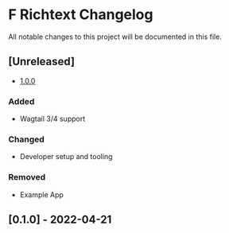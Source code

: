 # F Richtext Changelog

All notable changes to this project will be documented in this file.

## [Unreleased]

- [1.0.0](https://github.com/nickmoreton/wagtail-f-richtext/pull/2)

### Added

- Wagtail 3/4 support

### Changed

- Developer setup and tooling

### Removed

- Example App

## [0.1.0] - 2022-04-21

<!-- TEMPLATE - keep below to copy for new releases -->
<!--

## [x.y.z] - YYYY-MM-DD

### Added

- ...

### Changed

- ...

### Removed

- ...

-->

